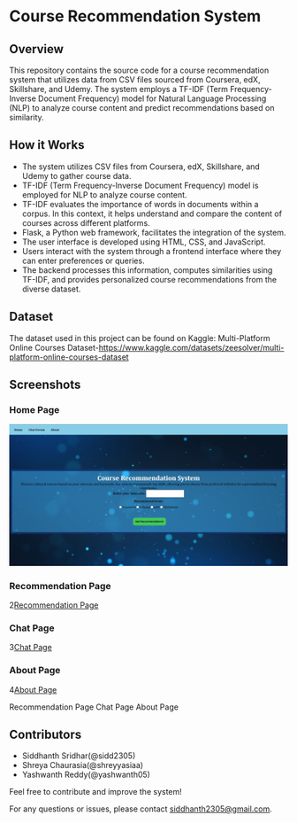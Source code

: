 # Course Recommendation System

## Overview
This repository contains the source code for a course recommendation system that utilizes data from CSV files sourced from Coursera, edX, Skillshare, and Udemy. The system employs a TF-IDF (Term Frequency-Inverse Document Frequency) model for Natural Language Processing (NLP) to analyze course content and predict recommendations based on similarity.

## How it Works
- The system utilizes CSV files from Coursera, edX, Skillshare, and Udemy to gather course data.
- TF-IDF (Term Frequency-Inverse Document Frequency) model is employed for NLP to analyze course content.
- TF-IDF evaluates the importance of words in documents within a corpus. In this context, it helps understand and compare the content of courses across different platforms.
- Flask, a Python web framework, facilitates the integration of the system.
- The user interface is developed using HTML, CSS, and JavaScript.
- Users interact with the system through a frontend interface where they can enter preferences or queries.
- The backend processes this information, computes similarities using TF-IDF, and provides personalized course recommendations from the diverse dataset.

## Dataset
The dataset used in this project can be found on Kaggle: Multi-Platform Online Courses Dataset-https://www.kaggle.com/datasets/zeesolver/multi-platform-online-courses-dataset

## Screenshots
### Home Page
![Home Page](home.jpeg)

### Recommendation Page
2[Recommendation Page](recc.jpeg)

### Chat Page
3[Chat Page](chat.jpeg)

### About Page
4[About Page](about.jpeg)

Recommendation Page
Chat Page
About Page

## Contributors
- Siddhanth Sridhar(@sidd2305)
- Shreya Chaurasia(@shreyyasiaa)
- Yashwanth Reddy(@yashwanth05)


Feel free to contribute and improve the system!

For any questions or issues, please contact [siddhanth2305@gmail.com](mailto:siddhanth2305@gmail.com).
